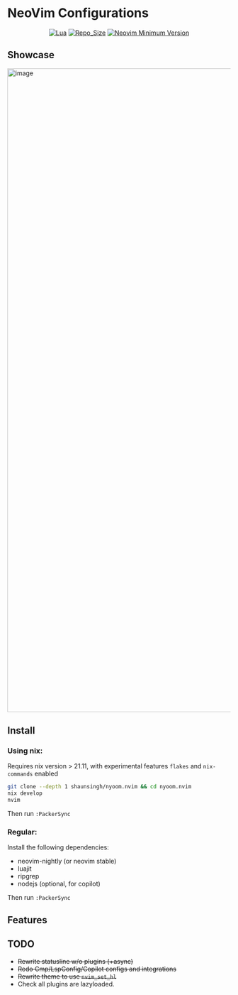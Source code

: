 # NeoVim Configurations

<div align="center">
  
[![Lua](https://img.shields.io/badge/Made%20With-Lua-2C2D72?style=for-the-badge&logo=lua&logoColor=white)]()
[![Repo_Size](https://img.shields.io/github/languages/code-size/shaunsingh/nyoom.nvim?color=orange&label=Repo%20Size&style=for-the-badge)]()
[![Neovim Minimum Version](https://img.shields.io/badge/Neovim-0.6+-blueviolet.svg?style=flat-square&logo=Neovim&logoColor=white)](https://github.com/neovim/neovim)

</div>

## Showcase

<img width="1450" alt="image" src="https://user-images.githubusercontent.com/71196912/144915258-dc6652cf-64e4-458f-8f01-8f17dbb33756.png">

## Install

### Using nix:

Requires nix version > 21.11, with experimental features `flakes` and `nix-commands` enabled

```bash
git clone --depth 1 shaunsingh/nyoom.nvim && cd nyoom.nvim
nix develop
nvim
```

Then run `:PackerSync`

### Regular:

Install the following dependencies:

- neovim-nightly (or neovim stable)
- luajit
- ripgrep
- nodejs (optional, for copilot)

Then run `:PackerSync`

## Features

## TODO

- ~~Rewrite statusline w/o plugins (+async)~~
- ~~Redo Cmp/LspConfig/Copilot configs and integrations~~
- ~~Rewrite theme to use `nvim_set_hl`~~
- Check all plugins are lazyloaded.
